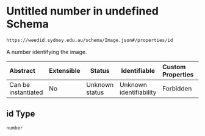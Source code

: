# Untitled number in undefined Schema

```txt
https://weedid.sydney.edu.au/schema/Image.json#/properties/id
```

A number identifying the image.


| Abstract            | Extensible | Status         | Identifiable            | Custom Properties | Additional Properties | Access Restrictions | Defined In                                                          |
| :------------------ | ---------- | -------------- | ----------------------- | :---------------- | --------------------- | ------------------- | ------------------------------------------------------------------- |
| Can be instantiated | No         | Unknown status | Unknown identifiability | Forbidden         | Allowed               | none                | [Image.schema.json\*](out/Image.schema.json "open original schema") |

## id Type

`number`
